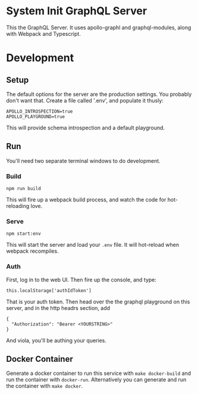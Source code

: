 # System Init GraphQL Server

This the GraphQL Server. It uses apollo-graphl and graphql-modules,
along with Webpack and Typescript.

# Development

## Setup

The default options for the server are the production settings. You probably
don't want that. Create a file called '.env', and populate it thusly:

```
APOLLO_INTROSPECTION=true
APOLLO_PLAYGROUND=true
```

This will provide schema introspection and a default playground.

## Run

You'll need two separate terminal windows to do development.

### Build

```
npm run build
```

This will fire up a webpack build process, and watch the code for hot-reloading
love.

### Serve

```
npm start:env
```

This will start the server and load your `.env` file. It will hot-reload when
webpack recompiles.

### Auth

First, log in to the web UI. Then fire up the console, and type:

```
this.localStorage['authIdToken']
```

That is your auth token. Then head over the the graphql playground on this server,
and in the http headrs section, add

```
{
  "Authorization": "Bearer <YOURSTRING>"
}
```

And viola, you'll be authing your queries.

## Docker Container
Generate a docker container to run this service with `make docker-build` and run the container with `docker-run`. Alternatively you can generate and run the container with `make docker`. 